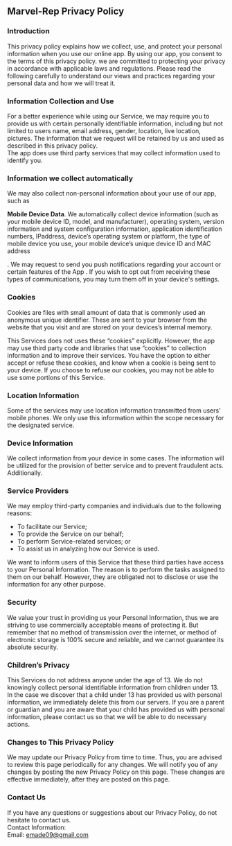 Marvel-Rep Privacy Policy  
----------------

### Introduction  
This privacy policy explains how we collect, use, and protect your personal information when you use our online app.
By using our app, you consent to the terms of this privacy policy. 
we are committed to protecting your privacy in accordance with applicable laws and regulations.
Please read the following carefully to understand our views and practices regarding your personal data and how we will treat it.


### Information Collection and Use  
For a better experience while using our Service, we may require you to provide us with certain personally identifiable information, including but not limited to users name, email address, gender, location, live location, pictures. The information that we request will be retained by us and used as described in this privacy policy.  
The app does use third party services that may collect information used to identify you. 

### Information we collect automatically 
We may also collect non-personal information about your use of our app, such as

<b>Mobile Device Data</b>. We automatically collect device information (such as your mobile device ID, model, and manufacturer), operating system, version information and system configuration information, application identification numbers,  IPaddress,  device’s operating system or platform, the type of mobile device you use, your mobile device’s unique device ID and  MAC address
                   
<b></b>. We may request to send you push notifications regarding your account or certain features of the App . If you wish to opt out from receiving these types of communications, you may turn them off in your device's settings.

### Cookies  
Cookies are files with small amount of data that is commonly used an anonymous unique identifier. These are sent to your browser from the website that you visit and are stored on your devices’s internal memory.  

This Services does not uses these “cookies” explicitly. However, the app may use third party code and libraries that use “cookies” to collection information and to improve their services. You have the option  to either accept or refuse these cookies, and know when a cookie is being sent to your device. If you choose to refuse our cookies, you may not be able to use some portions of this Service.  

### Location Information  
Some of the services may use location information transmitted from users' mobile phones. We only use this information within the scope necessary for the designated service.  

### Device Information  
We collect information from your device in some cases. The information will be utilized for the provision of better service and to prevent fraudulent acts. Additionally.  

### Service Providers  
We may employ third-party companies and individuals due to the following reasons:  
* To facilitate our Service;
* To provide the Service on our behalf;
* To perform Service-related services; or
* To assist us in analyzing how our Service is used.  

We want to inform users of this Service that these third parties have access to your Personal Information. The reason is to perform the tasks assigned to them on our behalf. However, they are obligated not to disclose or use the information for any other purpose.  

### Security  
We value your trust in providing us your Personal Information, thus we are striving to use commercially acceptable means of protecting it. But remember that no method of transmission over  the internet, or method of electronic storage is 100% secure and reliable, and we cannot guarantee its absolute security.  

### Children’s Privacy  
This Services do not address anyone under the age of 13. We do not knowingly collect personal identifiable information from children under 13. In the case we discover that a child under 13 has provided us with personal information, we immediately delete this from our servers. If you  are  a  parent  or  guardian and you are aware that your child has provided us with personal information, please contact us so that we will be able to do necessary actions.  

### Changes to This Privacy Policy  
We may update our Privacy Policy from time to time. Thus, you are advised to review this page periodically for any changes. We will notify you of any changes by posting the new Privacy Policy on this page. These changes are effective immediately, after they are posted on this page.  

### Contact Us  
If you have any questions or suggestions about our Privacy Policy, do not hesitate to contact us.  
Contact Information:  
Email: emade09@gmail.com  
